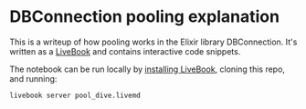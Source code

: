 # DBConnection pooling explanation

This is a writeup of how pooling works in the Elixir library DBConnection. It's written as a [LiveBook](https://livebook.dev/) and contains interactive code snippets.

The notebook can be run locally by [installing LiveBook](https://livebook.dev/#install), cloning this repo, and running:

``` shell
livebook server pool_dive.livemd
```
